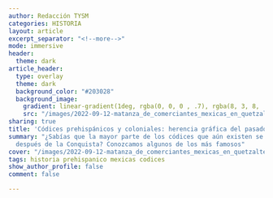 ```yaml
---
author: Redacción TYSM
categories: HISTORIA
layout: article
excerpt_separator: "<!--more-->"
mode: immersive
header:
  theme: dark
article_header:
  type: overlay
  theme: dark
  background_color: "#203028"
  background_image:
    gradient: linear-gradient(1deg, rgba(0, 0, 0 , .7), rgba(8, 3, 8, .9))
    src: "/images/2022-09-12-matanza_de_comerciantes_mexicas_en_quetzaltepec-_en_el_folio_165r.jpg"
sharing: true
title: 'Códices prehispánicos y coloniales: herencia gráfica del pasado'
summary: "¿Sabías que la mayor parte de los códices que aún existen se elaboraron
  después de la Conquista? Conozcamos algunos de los más famosos"
cover: "/images/2022-09-12-matanza_de_comerciantes_mexicas_en_quetzaltepec-_en_el_folio_165r.jpg"
tags: historia prehispanico mexicas codices
show_author_profile: false
comment: false

---
```

